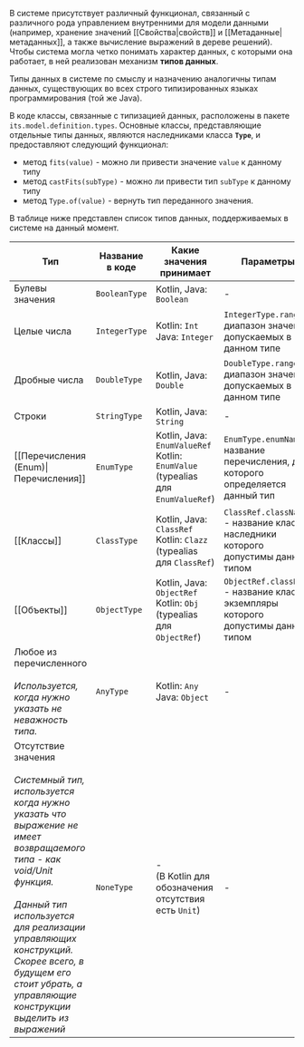 В системе присутствует различный функционал, связанный с различного рода управлением внутренними для модели данными (например, хранение значений [[Свойства|свойств]] и [[Метаданные|метаданных]], а также вычисление выражений в дереве решений).
Чтобы система могла четко понимать характер данных, с которыми она работает, в ней реализован механизм **типов данных**.

Типы данных в системе по смыслу и назначению аналогичны типам данных, существующих во всех строго типизированных языках программирования (той же Java).

В коде классы, связанные с типизацией данных, расположены в пакете `its.model.definition.types`.
Основные классы, представляющие отдельные типы данных, являются наследниками класса **`Type`**, и предоставляют следующий функционал:
 - метод `fits(value)` - можно ли привести значение `value` к данному типу
 - метод `castFits(subType)` - можно ли привести тип `subType` к данному типу
 - метод `Type.of(value)` - вернуть тип переданного значения.

В таблице ниже представлен список типов данных, поддерживаемых в системе на данный момент.

| Тип                                                                                                                                                                                                                                                                                                                   | Название в коде | Какие значения принимает                                                           | Параметры                                                                           |
| --------------------------------------------------------------------------------------------------------------------------------------------------------------------------------------------------------------------------------------------------------------------------------------------------------------------- | --------------- | ---------------------------------------------------------------------------------- | ----------------------------------------------------------------------------------- |
| Булевы значения                                                                                                                                                                                                                                                                                                       | `BooleanType`   | Kotlin, Java: `Boolean`                                                            | -                                                                                   |
| Целые числа                                                                                                                                                                                                                                                                                                           | `IntegerType`   | Kotlin: `Int`<br>Java: `Integer`                                                   | `IntegerType.range` - диапазон значений, допускаемых в данном типе                  |
| Дробные числа                                                                                                                                                                                                                                                                                                         | `DoubleType`    | Kotlin, Java: `Double`                                                             | `DoubleType.range` - диапазон значений, допускаемых в данном типе                   |
| Строки                                                                                                                                                                                                                                                                                                                | `StringType`    | Kotlin, Java: `String`                                                             | -                                                                                   |
| [[Перечисления (Enum)\|Перечисления]]                                                                                                                                                                                                                                                                                 | `EnumType`      | Kotlin, Java: `EnumValueRef`<br>Kotlin: `EnumValue` (typealias для `EnumValueRef`) | `EnumType.enumName` - название перечисления, для которого определяется данный тип   |
| [[Классы]]                                                                                                                                                                                                                                                                                                            | `ClassType`     | Kotlin, Java: `ClassRef`<br>Kotlin: `Clazz` (typealias для `ClassRef`)             | `ClassRef.className` - название класса, наследники которого допустимы данным типом  |
| [[Объекты]]                                                                                                                                                                                                                                                                                                           | `ObjectType`    | Kotlin, Java: `ObjectRef`<br>Kotlin: `Obj` (typealias для `ObjectRef`)             | `ObjectRef.className` - название класса, экземпляры которого допустимы данным типом |
| Любое из перечисленного<br><br>*Используется, когда нужно указать не неважность типа.*                                                                                                                                                                                                                                | `AnyType`       | Kotlin: `Any`<br>Java: `Object`                                                    | -                                                                                   |
| Отсутствие значения<br><br>*Системный тип, используется когда нужно указать что выражение не имеет возвращаемого типа - как void/Unit функция.*<br><br>*Данный тип используется для реализации управляющих конструкций.<br>Скорее всего, в будущем его стоит убрать, а управляющие конструкции выделить из выражений* | `NoneType`      | -<br>(В Kotlin для обозначения отсутствия есть `Unit`)                             | -                                                                                   |
